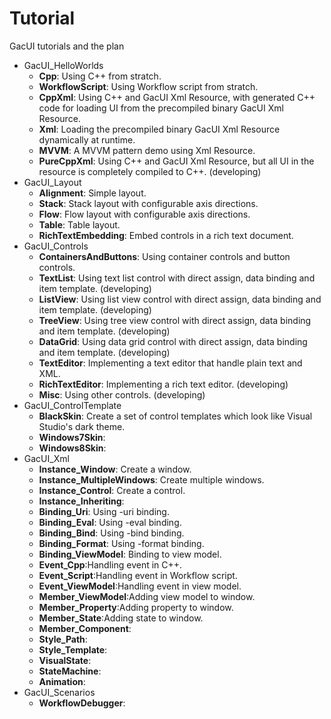 # Tutorial

GacUI tutorials and the plan

* GacUI_HelloWorlds
    * **Cpp**: Using C++ from stratch.
    * **WorkflowScript**: Using Workflow script from stratch.
    * **CppXml**: Using C++ and GacUI Xml Resource, with generated C++ code for loading UI from the precompiled binary GacUI Xml Resource.
    * **Xml**: Loading the precompiled binary GacUI Xml Resource dynamically at runtime.
    * **MVVM**: A MVVM pattern demo using Xml Resource.
    * **PureCppXml**: Using C++ and GacUI Xml Resource, but all UI in the resource is completely compiled to C++. (developing)
* GacUI_Layout
    * **Alignment**: Simple layout.
    * **Stack**: Stack layout with configurable axis directions.
    * **Flow**: Flow layout with configurable axis directions.
    * **Table**: Table layout.
    * **RichTextEmbedding**: Embed controls in a rich text document.
* GacUI_Controls
    * **ContainersAndButtons**: Using container controls and button controls.
    * **TextList**: Using text list control with direct assign, data binding and item template. (developing)
    * **ListView**: Using list view control with direct assign, data binding and item template. (developing)
    * **TreeView**: Using tree view control with direct assign, data binding and item template. (developing)
    * **DataGrid**: Using data grid control with direct assign, data binding and item template. (developing)
    * **TextEditor**: Implementing a text editor that handle plain text and XML.
    * **RichTextEditor**: Implementing a rich text editor. (developing)
    * **Misc**: Using other controls. (developing)
* GacUI_ControlTemplate
    * **BlackSkin**: Create a set of control templates which look like Visual Studio's dark theme.
    * **Windows7Skin**:
    * **Windows8Skin**:
* GacUI_Xml
    * **Instance_Window**: Create a window.
    * **Instance_MultipleWindows**: Create multiple windows.
    * **Instance_Control**: Create a control.
    * **Instance_Inheriting**:
    * **Binding_Uri**: Using -uri binding.
    * **Binding_Eval**: Using -eval binding.
    * **Binding_Bind**: Using -bind binding.
    * **Binding_Format**: Using -format binding.
    * **Binding_ViewModel**: Binding to view model.
    * **Event_Cpp**:Handling event in C++.
    * **Event_Script**:Handling event in Workflow script.
    * **Event_ViewModel**:Handling event in view model.
    * **Member_ViewModel**:Adding view model to window.
    * **Member_Property**:Adding property to window.
    * **Member_State**:Adding state to window.
    * **Member_Component**:
    * **Style_Path**:
    * **Style_Template**:
    * **VisualState**:
    * **StateMachine**:
    * **Animation**:
* GacUI_Scenarios
    * **WorkflowDebugger**:
